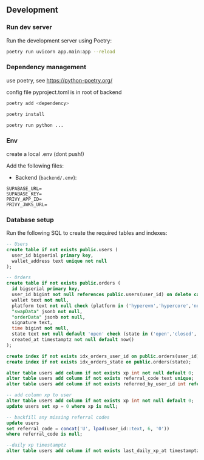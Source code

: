 ## Development

### Run dev server

Run the development server using Poetry:

```bash
poetry run uvicorn app.main:app --reload
```

### Dependency management
use poetry, see https://python-poetry.org/

config file pyproject.toml is in root of backend

```bash
poetry add <dependency>
```
```bash
poetry install
```

```bash
poetry run python ...
```

### Env
create a local .env (dont push!)

Add the following files:

- Backend (`backend/.env`):

```
SUPABASE_URL=
SUPABASE_KEY=
PRIVY_APP_ID=
PRIVY_JWKS_URL=
```

### Database setup

Run the following SQL to create the required tables and indexes:

```sql
-- Users
create table if not exists public.users (
  user_id bigserial primary key,
  wallet_address text unique not null
);

-- Orders
create table if not exists public.orders (
  id bigserial primary key,
  user_id bigint not null references public.users(user_id) on delete cascade,
  wallet text not null,
  platform text not null check (platform in ('hyperevm','hypercore','notifications')),
  "swapData" jsonb not null,
  "orderData" jsonb not null,
  signature text,
  time bigint not null,
  state text not null default 'open' check (state in ('open','closed','deleted')),
  created_at timestamptz not null default now()
);

create index if not exists idx_orders_user_id on public.orders(user_id);
create index if not exists idx_orders_state on public.orders(state);

alter table users add column if not exists xp int not null default 0;
alter table users add column if not exists referral_code text unique;
alter table users add column if not exists referred_by_user_id int references users(user_id);

-- add column xp to user
alter table users add column if not exists xp int not null default 0;
update users set xp = 0 where xp is null;

-- backfill any missing referral codes
update users
set referral_code = concat('U', lpad(user_id::text, 6, '0'))
where referral_code is null;

--daily xp timestamptz
alter table users add column if not exists last_daily_xp_at timestamptz;
```